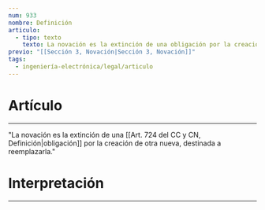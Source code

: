 ```yaml
---
num: 933
nombre: Definición
articulo:
  - tipo: texto
    texto: La novación es la extinción de una obligación por la creación de otra nueva, destinada a reemplazarla.
previo: "[[Sección 3, Novación|Sección 3, Novación]]"
tags:
  - ingeniería-electrónica/legal/articulo
---
```

# Artículo
---
"La novación es la extinción de una [[Art. 724 del CC y CN, Definición|obligación]] por la creación de otra nueva, destinada a reemplazarla."

# Interpretación
---

